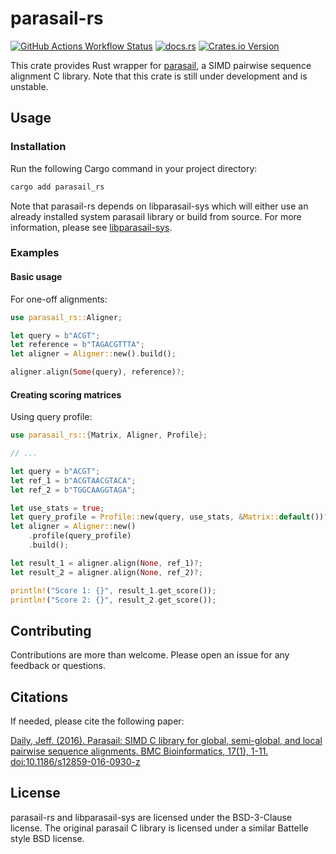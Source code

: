 # parasail-rs

[![GitHub Actions Workflow
Status](https://img.shields.io/github/actions/workflow/status/nsbuitrago/parasail-rs/test.yml)](https://github.com/nsbuitrago/parasail-rs/actions)
[![docs.rs](https://img.shields.io/docsrs/parasail-rs)](https://docs.rs/parasail-rs/latest/parasail-rs)
[![Crates.io
Version](https://img.shields.io/crates/v/parasail-rs)](https://crates.io/crates/parasail-rs)

This crate provides Rust wrapper for
[parasail](https://github.com/jeffdaily/parasail/tree/master), a SIMD pairwise
sequence alignment C library. Note that this crate is still under development
and is unstable.

## Usage

### Installation

Run the following Cargo command in your project directory:

```bash
cargo add parasail_rs
```

Note that parasail-rs depends on libparasail-sys which will either use an
already installed system parasail library or build from source. For more
information, please see
[libparasail-sys](https://github.com/nsbuitrago/libparasail-sys).

### Examples

#### Basic usage

For one-off alignments:

```rust
use parasail_rs::Aligner;

let query = b"ACGT";
let reference = b"TAGACGTTTA";
let aligner = Aligner::new().build();

aligner.align(Some(query), reference)?;
```

#### Creating scoring matrices

Using query profile:

```rust
use parasail_rs::{Matrix, Aligner, Profile};

// ...

let query = b"ACGT";
let ref_1 = b"ACGTAACGTACA";
let ref_2 = b"TGGCAAGGTAGA";

let use_stats = true;
let query_profile = Profile::new(query, use_stats, &Matrix::default())?;
let aligner = Aligner::new()
    .profile(query_profile)
    .build();

let result_1 = aligner.align(None, ref_1)?;
let result_2 = aligner.align(None, ref_2)?;

println!("Score 1: {}", result_1.get_score());
println!("Score 2: {}", result_2.get_score());
```

## Contributing

Contributions are more than welcome. Please open an issue for any feedback or questions.

## Citations

If needed, please cite the following paper:

[Daily, Jeff. (2016). Parasail: SIMD C library for global, semi-global, and local pairwise sequence alignments. BMC Bioinformatics, 17(1), 1-11. doi:10.1186/s12859-016-0930-z](https://doi.org/10.1186/s12859-016-0930-z)

## License

parasail-rs and libparasail-sys are licensed under the BSD-3-Clause license. The
original parasail C library is licensed under a similar Battelle style BSD
license.
